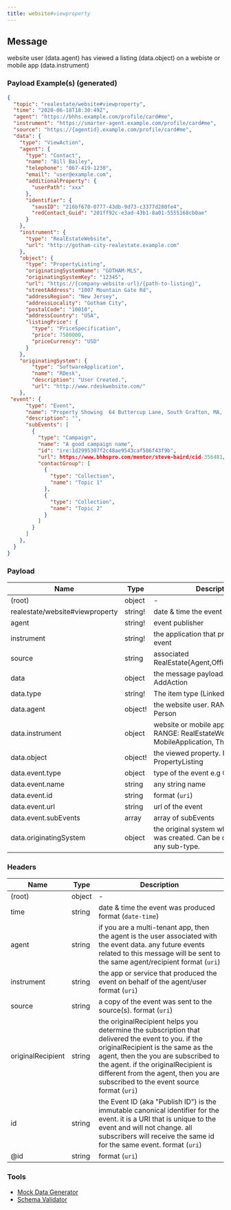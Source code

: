 ```yaml
---
title: website#viewproperty
---
```


## Message

website user (data.agent) has viewed a listing (data.object) on a webiste or mobile app (data.instrument)

### Payload Example(s) (generated)

```json
{
  "topic": "realestate/website#viewproperty",
  "time": "2020-06-18T18:30:49Z",
  "agent": "https://bhhs.example.com/profile/card#me",
  "instrument": "https://smarter-agent.example.com/profile/card#me",
  "source": "https://{agentid}.example.com/profile/card#me",
  "data": {
    "type": "ViewAction",
    "agent": {
      "type": "Contact",
      "name": "Bill Bailey",
      "telephone": "067-419-1230",
      "email": "user@example.com",
      "additionalProperty": {
        "userPath": "xxx"
      },
      "identifier": {
        "sausID": "216bf670-0777-43db-9d73-c3377d280fe4",
        "redContact_Guid": "201ff92c-e3ad-43b1-8a01-5555168cb0ae"
      }
    },
    "instrument": {
      "type": "RealEstateWebsite",
      "url": "http://gotham-city-realestate.example.com"
    },
    "object": {
      "type": "PropertyListing",
      "originatingSystemName": "GOTHAM-MLS",
      "originatingSystemKey": "12345",
      "url": "https://{company-website-url}/{path-to-listing}",
      "streetAddress": "1007 Mountain Gate Rd",
      "addressRegion": "New Jersey",
      "addressLocality": "Gotham City",
      "postalCode": "10010",
      "addressCountry": "USA",
      "listingPrice": {
        "type": "PriceSpecification",
        "price": 7500000,
        "priceCurrency": "USD"
      }
    },
    "originatingSystem": {
        "type": "SoftwareApplication",
        "name": "RDesk",
        "description": "User Created.",
        "url": "http://www.rdeskwebsite.com/"
    },
 "event": {
      "type": "Event",
      "name": "Property Showing  64 Buttercup Lane, South Grafton, MA, USA",
      "description": "",
      "subEvents": [
        {
          "type": "Campaign",
          "name": "A good campaign name",
          "id": "ire:1d2995307f2c48ae9543caf586f43f9b",
          "url": https://www.bhhspro.com/mentor/steve-baird/cid-356481/oh/889-hartford-drive-44035/pid-338005633,
          "contactGroup": [
            {
              "type": "Collection",
              "name": "Topic 1"
            },
            {
              "type": "Collection",
              "name": "Topic 2"
            }
          ]
        }
      ]
    },
  }
}
```

### Payload

| Name                            | Type               | Description                                                                       |
| ------------------------------- | ------------------ | --------------------------------------------------------------------------------- |
| (root)                          | object             | -                                                                                 |
| realestate/website#viewproperty | string<date-time>! | date & time the event was produced                                                |
| agent                           | string<uri>!       | event publisher                                                                   |
| instrument                      | string<uri>!       | the application that produced the event                                           |
| source                          | string<uri>        | associated RealEstate{Agent,Office,Organization}                                  |
| data                            | object             | the message payload. RANGE: AddAction                                             |
| data.type                       | string!            | The item type (Linked-Data @type)                                                 |
| data.agent                      | object!            | the website user. RANGE: Contact, Person                                          |
| data.instrument                 | object             | website or mobile application. RANGE: RealEstateWebsite, MobileApplication, Thing |
| data.object                     | object!            | the viewed property. RANGE: PropertyListing                                       |
| data.event.type                 | object             | type of the event e.g Campaign                                                    |
| data.event.name                 | string             | any string name                                                                   |
| data.event.id                   | string             | format (`uri`)                                                                    |
| data.event.url                  | string             | url of the event                                                                  |
| data.event.subEvents            | array              | array of subEvents                                                                |
| data.originatingSystem | object | the original system where this item was created.  Can be of type Thing or any sub-type. |

### Headers

| Name              | Type   | Description                                                                                                                                                                                                                                                                                               |
| ----------------- | ------ | --------------------------------------------------------------------------------------------------------------------------------------------------------------------------------------------------------------------------------------------------------------------------------------------------------- |
| (root)            | object | -                                                                                                                                                                                                                                                                                                         |
| time              | string | date & time the event was produced format (`date-time`)                                                                                                                                                                                                                                                   |
| agent             | string | if you are a multi-tenant app, then the agent is the user associated with the event data. any future events related to this message will be sent to the same agent/recipient format (`uri`)                                                                                                               |
| instrument        | string | the app or service that produced the event on behalf of the agent/user format (`uri`)                                                                                                                                                                                                                     |
| source            | string | a copy of the event was sent to the source(s). format (`uri`)                                                                                                                                                                                                                                             |
| originalRecipient | string | the originalRecipient helps you determine the subscription that delivered the event to you. if the originalRecipient is the same as the agent, then the you are subscribed to the agent. if the originalRecipient is different from the agent, then you are subscribed to the event source format (`uri`) |
| id                | string | the Event ID (aka "Publish ID") is the immutable canonical identifier for the event. it is a URI that is unique to the event and will not change. all subscribers will receive the same id for the same event. format (`uri`)                                                                             |
| @id               | string | format (`uri`)                                                                                                                                                                                                                                                                                            |

### Tools

- [Mock Data Generator](/tools/mock-data-generator)
- [Schema Validator](/tools/validate)
